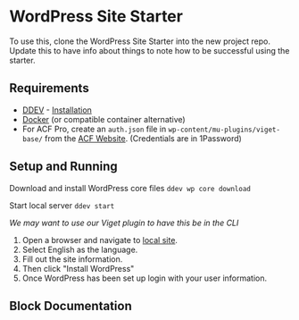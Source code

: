 # WordPress Site Starter
To use this, clone the WordPress Site Starter into the new project repo. Update this to have info about things to note how to be successful using the starter. 

## Requirements
* [DDEV](https://ddev.readthedocs.io/en/stable/) - [Installation](https://ddev.readthedocs.io/en/stable/users/install/ddev-installation/)
* [Docker](https://docs.docker.com/desktop/install/mac-install/) (or compatible container alternative)
* For ACF Pro, create an `auth.json` file in `wp-content/mu-plugins/viget-base/` from the [ACF Website](https://www.advancedcustomfields.com/my-account/view-licenses/). (Credentials are in 1Password)

## Setup and Running

Download and install WordPress core files
`ddev wp core download`

Start local server
`ddev start`

*We may want to use our Viget plugin to have this be in the CLI*
1. Open a browser and navigate to [local site](https://wpstarter.ddev.site).
2. Select English as the language.
3. Fill out the site information.
4. Then click "Install WordPress"
5. Once WordPress has been set up login with your user information.


## Block Documentation
